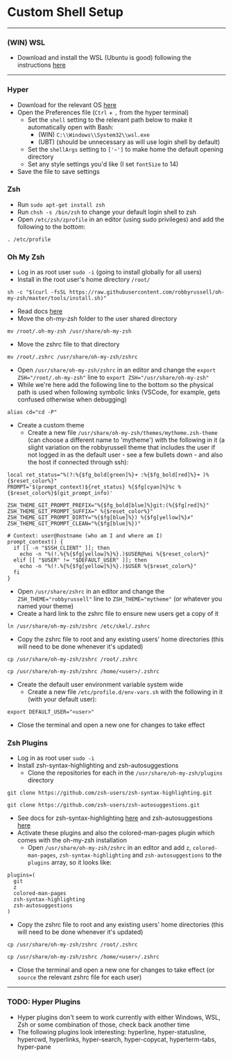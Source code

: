 # Custom Shell Setup

---
### (WIN) WSL
* Download and install the WSL (Ubuntu is good) following the instructions [here](https://msdn.microsoft.com/en-au/commandline/wsl/install_guide)
---

### Hyper
* Download for the relevant OS [here](https://hyper.is)
* Open the Preferences file (`Ctrl` + `,` from the hyper terminal)
  * Set the `shell` setting to the relevant path below to make it automatically open with Bash:
    * (WIN) `C:\\Windows\\System32\\wsl.exe`
    * (UBT) (should be unnecessary as will use login shell by default)
  * Set the `shellArgs` setting to `['~']` to make home the default opening directory
  * Set any style settings you'd like (I set `fontSize` to 14)
* Save the file to save settings

### Zsh
* Run `sudo apt-get install zsh`
* Run `chsh -s /bin/zsh` to change your default login shell to zsh
* Open `/etc/zsh/zprofile` in an editor (using sudo privileges) and add the following to the bottom:
```
. /etc/profile
```

### Oh My Zsh
* Log in as root user `sudo -i` (going to install globally for all users)
* Install in the root user's home directory `/root/`
```
sh -c "$(curl -fsSL https://raw.githubusercontent.com/robbyrussell/oh-my-zsh/master/tools/install.sh)"
```
  * Read docs [here](https://github.com/robbyrussell/oh-my-zsh)
* Move the oh-my-zsh folder to the user shared directory
```
mv /root/.oh-my-zsh /usr/share/oh-my-zsh
```
* Move the zshrc file to that directory
```
mv /root/.zshrc /usr/share/oh-my-zsh/zshrc
```
* Open `/usr/share/oh-my-zsh/zshrc` in an editor and change the `export ZSH="/root/.oh-my-zsh"` line to `export ZSH="/usr/share/oh-my-zsh"`
* While we're here add the following line to the bottom so the physical path is used when following symbolic links (VSCode, for example, gets confused otherwise when debugging)
```
alias cd="cd -P"
```
* Create a custom theme
  * Create a new file `/usr/share/oh-my-zsh/themes/mytheme.zsh-theme` (can choose a different name to 'mytheme') with the following in it (a slight variation on the robbyrussell theme that includes the user if not logged in as the default user - see a few bullets down - and also the host if connected through ssh):
```
local ret_status="%(?:%{$fg_bold[green]%}➜ :%{$fg_bold[red]%}➜ )%{$reset_color%}"
PROMPT='$(prompt_context)${ret_status} %{$fg[cyan]%}%c %{$reset_color%}$(git_prompt_info)'

ZSH_THEME_GIT_PROMPT_PREFIX="%{$fg_bold[blue]%}git:(%{$fg[red]%}"
ZSH_THEME_GIT_PROMPT_SUFFIX=" %{$reset_color%}"
ZSH_THEME_GIT_PROMPT_DIRTY="%{$fg[blue]%}) %{$fg[yellow]%}✗"
ZSH_THEME_GIT_PROMPT_CLEAN="%{$fg[blue]%})"

# Context: user@hostname (who am I and where am I)
prompt_context() {
  if [[ -n "$SSH_CLIENT" ]]; then
    echo -n "%(!.%{%{$fg[yellow]%}%}.)$USER@%mi %{$reset_color%}"
  elif [[ "$USER" != "$DEFAULT_USER" ]]; then
    echo -n "%(!.%{%{$fg[yellow]%}%}.)$USER %{$reset_color%}"
  fi
}
```
  * Open `/usr/share/zshrc` in an editor and change the `ZSH_THEME="robbyrussell"` line to `ZSH_THEME="mytheme"` (or whatever you named your theme)
* Create a hard link to the zshrc file to ensure new users get a copy of it
```
ln /usr/share/oh-my-zsh/zshrc /etc/skel/.zshrc
```
* Copy the zshrc file to root and any existing users' home directories (this will need to be done whenever it's updated)
```
cp /usr/share/oh-my-zsh/zshrc /root/.zshrc
```
```
cp /usr/share/oh-my-zsh/zshrc /home/<user>/.zshrc
```
* Create the default user environment variable system wide
  * Create a new file `/etc/profile.d/env-vars.sh` with the following in it (with your default user):
```
export DEFAULT_USER="<user>"
```
* Close the terminal and open a new one for changes to take effect

### Zsh Plugins

* Log in as root user `sudo -i`
* Install zsh-syntax-highlighting and zsh-autosuggestions
  * Clone the repositories for each in the `/usr/share/oh-my-zsh/plugins` directory
```
git clone https://github.com/zsh-users/zsh-syntax-highlighting.git
```
```
git clone https://github.com/zsh-users/zsh-autosuggestions.git
```
  * See docs for zsh-syntax-highlighting [here](https://github.com/zsh-users/zsh-syntax-highlighting) and zsh-autosuggestions [here](https://github.com/zsh-users/zsh-autosuggestions)
* Activate these plugins and also the colored-man-pages plugin which comes with the oh-my-zsh installation
  * Open `/usr/share/oh-my-zsh/zshrc` in an editor and add `z`, `colored-man-pages`, `zsh-syntax-highlighting` and `zsh-autosuggestions` to the `plugins` array, so it looks like:
```
plugins=(
  git
  z
  colored-man-pages
  zsh-syntax-highlighting
  zsh-autosuggestions
)
```
* Copy the zshrc file to root and any existing users' home directories (this will need to be done whenever it's updated)
```
cp /usr/share/oh-my-zsh/zshrc /root/.zshrc
```
```
cp /usr/share/oh-my-zsh/zshrc /home/<user>/.zshrc
```
* Close the terminal and open a new one for changes to take effect (or `source` the relevant zshrc file for each user)

---

### TODO: Hyper Plugins
* Hyper plugins don't seem to work currently with either Windows, WSL, Zsh or some combination of those, check back another time
* The following plugins look interesting: hyperline, hyper-statusline, hypercwd, hyperlinks, hyper-search, hyper-copycat, hyperterm-tabs, hyper-pane
